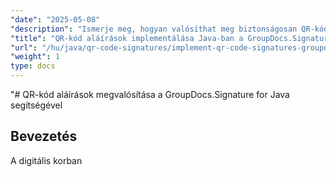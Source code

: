 ```yaml
---
"date": "2025-05-08"
"description": "Ismerje meg, hogyan valósíthat meg biztonságosan QR-kód aláírásokat a GroupDocs.Signature for Java segítségével. Ez az útmutató a beállítást, a testreszabást és a gyakorlati alkalmazásokat ismerteti."
"title": "QR-kód aláírások implementálása Java-ban a GroupDocs.Signature használatával"
"url": "/hu/java/qr-code-signatures/implement-qr-code-signatures-groupdocs-signature-java/"
"weight": 1
type: docs
---
```

"# QR-kód aláírások megvalósítása a GroupDocs.Signature for Java segítségével

## Bevezetés

A digitális korban
